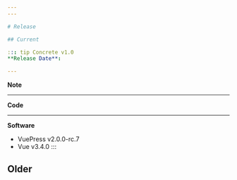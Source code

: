 ```yaml
---
---

# Release

## Current

::: tip Concrete v1.0
**Release Date**:

---
```


**Note**

---

**Code**

---

**Software**
  - VuePress v2.0.0-rc.7
  - Vue v3.4.0
:::


## Older